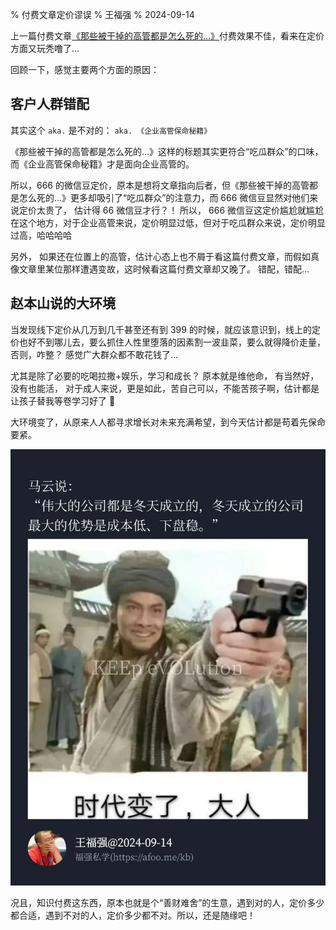 % 付费文章定价谬误
% 王福强
% 2024-09-14

上一篇付费文章[《那些被干掉的高管都是怎么死的…》](https://mp.weixin.qq.com/s/xLwFlrQKSoUYMXYApDydXA)付费效果不佳，看来在定价方面又玩秃噜了...

回顾一下，感觉主要两个方面的原因：

## 客户人群错配

其实这个 `aka.` 是不对的： `aka. 《企业高管保命秘籍》`

《那些被干掉的高管都是怎么死的…》这样的标题其实更符合“吃瓜群众”的口味， 而《企业高管保命秘籍》才是面向企业高管的。

所以，666 的微信豆定价，原本是想将文章指向后者，但《那些被干掉的高管都是怎么死的…》更多却吸引了“吃瓜群众”的注意力，而 666 微信豆显然对他们来说定价太贵了， 估计得 66 微信豆才行？！ 所以， 666 微信豆这定价尴尬就尴尬在这个地方，对于企业高管来说，定价明显过低，但对于吃瓜群众来说，定价明显过高，哈哈哈哈

另外， 如果还在位置上的高管，估计心态上也不屑于看这篇付费文章，而假如真像文章里某位那样遭遇变故，这时候看这篇付费文章却又晚了。 错配，错配...

## 赵本山说的大环境

当发现线下定价从几万到几千甚至还有到 399 的时候，就应该意识到，线上的定价也好不到哪儿去，要么抓住人性里堕落的因素割一波韭菜，要么就得降价走量，否则，咋整？ 感觉广大群众都不敢花钱了...

尤其是除了必要的吃喝拉撒+娱乐，学习和成长？ 原本就是维他命， 有当然好，没有也能活， 对于成人来说，更是如此，苦自己可以，不能苦孩子啊，估计都是让孩子替我等卷学习好了 🤣

大环境变了，从原来人人都寻求增长对未来充满希望，到今天估计都是苟着先保命要紧。

![](./images/winter_com_mayun.webp)

况且，知识付费这东西，原本也就是个“善财难舍”的生意，遇到对的人，定价多少都合适，遇到不对的人，定价多少都不对。所以，还是随缘吧！











